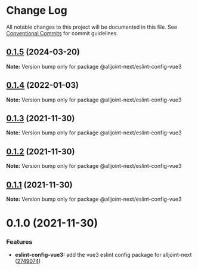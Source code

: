 # Change Log

All notable changes to this project will be documented in this file.
See [Conventional Commits](https://conventionalcommits.org) for commit guidelines.

## [0.1.5](https://github.com/AllJointTW/AllJointTool/compare/@alljoint-next/eslint-config-vue3@0.1.4...@alljoint-next/eslint-config-vue3@0.1.5) (2024-03-20)

**Note:** Version bump only for package @alljoint-next/eslint-config-vue3





## [0.1.4](https://github.com/AllJointTW/AllJointTool/compare/@alljoint-next/eslint-config-vue3@0.1.3...@alljoint-next/eslint-config-vue3@0.1.4) (2022-01-03)

**Note:** Version bump only for package @alljoint-next/eslint-config-vue3

## [0.1.3](https://github.com/AllJointTW/AllJointTool/compare/@alljoint-next/eslint-config-vue3@0.1.2...@alljoint-next/eslint-config-vue3@0.1.3) (2021-11-30)

**Note:** Version bump only for package @alljoint-next/eslint-config-vue3

## [0.1.2](https://github.com/AllJointTW/AllJointTool/compare/@alljoint-next/eslint-config-vue3@0.1.1...@alljoint-next/eslint-config-vue3@0.1.2) (2021-11-30)

**Note:** Version bump only for package @alljoint-next/eslint-config-vue3

## [0.1.1](https://github.com/AllJointTW/AllJointTool/compare/@alljoint-next/eslint-config-vue3@0.1.0...@alljoint-next/eslint-config-vue3@0.1.1) (2021-11-30)

**Note:** Version bump only for package @alljoint-next/eslint-config-vue3

# 0.1.0 (2021-11-30)

### Features

- **eslint-config-vue3:** add the vue3 eslint config package for alljoint-next ([2749074](https://github.com/AllJointTW/AllJointTool/commit/2749074ae85b76082302b208a0aca784b39961c4))
